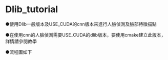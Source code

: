 # Dlib_tutorial
●使用Dlib一般版本及USE_CUDA的cnn版本來進行人臉偵測及臉部特徵描點

●在使用cnn的人臉偵測需要USE_CUDA的dlib版本，要使用cmake建立此版本，詳情請參閱教學

●流程圖如下
